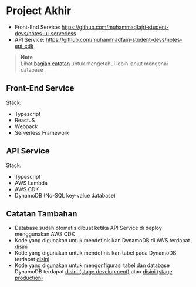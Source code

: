 # Project Akhir

- Front-End Service: https://github.com/muhammadfajri-student-devs/notes-ui-serverless
- API Service: https://github.com/muhammadfajri-student-devs/notes-api-cdk

> **Note** </br>
> Lihat [bagian catatan](#catatan-tambahan) untuk mengetahui lebih lanjut
> mengenai database

## Front-End Service

Stack:
- Typescript
- ReactJS
- Webpack
- Serverless Framework


## API Service

Stack:
- Typescript
- AWS Lambda
- AWS CDK
- DynamoDB (No-SQL key-value database)


## Catatan Tambahan
- Database sudah otomatis dibuat ketika API Service di deploy menggunakan AWS
  CDK
- Kode yang digunakan untuk mendefinisikan DynamoDB di AWS terdapat
  [disini](https://github.com/muhammadfajri-student-devs/notes-api-cdk/blob/main/lib/constructs/dynamodb-construct.ts)
- Kode yang digunakan untuk mendefinisikan tabel pada DynamoDB terdapat
  [disini](https://github.com/muhammadfajri-student-devs/notes-api-cdk/blob/main/lib/notes-api-cdk-stack.ts#L60)
- Kode yang digunakan untuk mengonfigurasi tabel dan database DynamoDB terdapat
  [disini (stage development)](https://github.com/muhammadfajri-student-devs/notes-api-cdk/blob/main/config/dev-stage-props.ts#L21) atau [disini (stage production)](https://github.com/muhammadfajri-student-devs/notes-api-cdk/blob/main/config/prod-stage-props.ts#L21)
